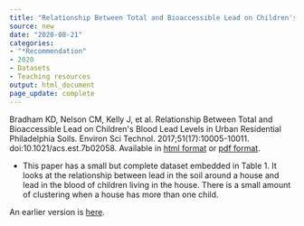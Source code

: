 ```yaml
---
title: "Relationship Between Total and Bioaccessible Lead on Children's Blood Lead Levels in Urban Residential Philadelphia Soils"
source: new
date: "2020-08-21"
categories:
- "*Recommendation"
- 2020
- Datasets
- Teaching resources
output: html_document
page_update: complete
---
```


Bradham KD, Nelson CM, Kelly J, et al. Relationship Between Total and Bioaccessible Lead on Children's Blood Lead Levels in Urban Residential Philadelphia Soils. Environ Sci Technol. 2017;51(17):10005-10011. doi:10.1021/acs.est.7b02058. Available in [html format](https://www.ncbi.nlm.nih.gov/pmc/articles/PMC5675733/) or [pdf format](https://www.ncbi.nlm.nih.gov/pmc/articles/PMC5675733/pdf/nihms915334.pdf).

<!---More--->

+ This paper has a small but complete dataset embedded in Table 1. It looks at the relationship between lead in the soil around a house and lead in the blood of children living in the house. There is a small amount of clustering when a house has more than one child.

An earlier version is [here][sim2].
 
[sim2]: http://new.pmean.com/lead-data/
